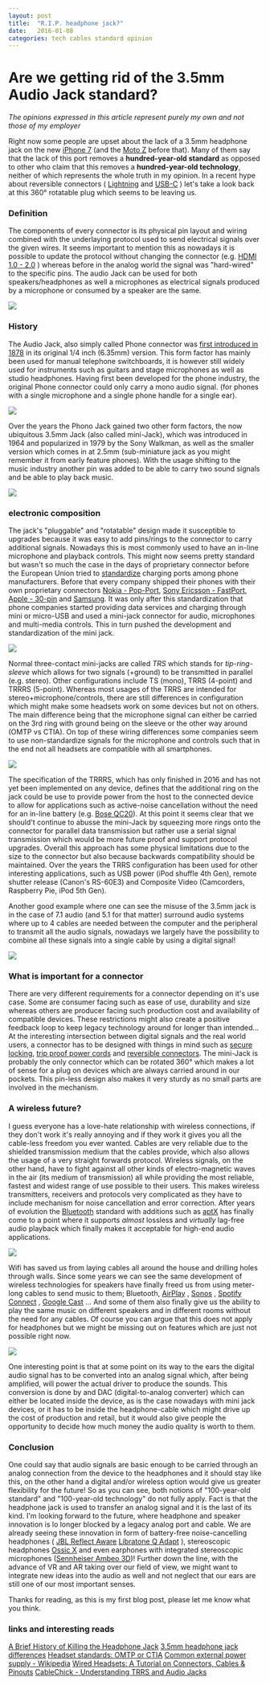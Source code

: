 ```yaml
---
layout: post
title:  "R.I.P. headphone jack?"
date:   2016-01-08
categories: tech cables standard opinion
---
```


# Are we getting rid of the 3.5mm Audio Jack standard?
*The opinions expressed in this article represent purely my own and not those of my employer*

Right now some people are upset about the lack of a 3.5mm headphone jack on the new [iPhone 7](http://www.apple.com/iphone-7/) (and the [Moto Z](https://www.motorola.com/us/products/moto-z-family) before that). Many of them say that the lack of this port removes a **hundred-year-old standard** as opposed to other who claim that  this removes a **hundred-year-old technology**, neither of which represents the whole truth in my opinion. In a recent hype about reversible connectors ( [Lightning](https://en.wikipedia.org/wiki/Lightning_(connector) ) and [USB-C](https://en.wikipedia.org/wiki/USB_Type-C) ) let's take a look back at this 360° rotatable plug which seems to be leaving us.

### Definition
The components of every connector is its physical pin layout and wiring combined with the underlaying protocol used to send electrical signals over the given wires. It seems important to mention this as nowadays it is possible to update the protocol without changing the connector (e.g. [HDMI 1.0 - 2.0](https://en.wikipedia.org/wiki/HDMI) ) whereas before in the analog world the signal was "hard-wired" to the specific pins.
The audio Jack can be used for both speakers/headphones as well a microphones as electrical signals produced by a microphone or consumed by a speaker are the same.

![](../_images/2016-01-08-audio-jack/Sony-MDR-EX110AP-headphones1_thumb800.jpg)

### History
The Audio Jack, also simply called Phone connector was [first introduced in 1878](https://en.wikipedia.org/wiki/Phone_connector_(audio)) in its original 1/4 inch (6.35mm) version. This form factor has mainly been used for manual telephone switchboards, it is however still widely used for instruments such as guitars and stage microphones as well as studio headphones. Having first been developed for the phone industry, the original Phone connector could only carry a mono audio signal. (for phones with a single microphone and a single phone handle for a single ear). 

![](../_images/2016-01-08-audio-jack/TexasRichardson_telephoneExchangeOperator.jpg)

Over the years the Phono Jack gained two other form factors, the now ubiquitous 3.5mm Jack (also called mini-Jack), which was introduced in 1964 and popularized in 1979 by the Sony Walkman, as well as the smaller version which comes in at 2.5mm (sub-miniature jack as you might remember it from early feature phones). With the usage shifting to the music industry another pin was added to be able to carry two sound signals and be able to play back music.

![](../_images/2016-01-08-audio-jack/Original_Sony_Walkman_TPS-L2.JPG)

### electronic composition
The jack's "pluggable" and "rotatable" design made it susceptible to upgrades because it was easy to add pins/rings to the connector to carry additional signals. Nowadays this is most commonly used to have an in-line microphone and playback controls. This might now seems pretty standard but wasn't so much the case in the days of proprietary connector before the European Union tried to [standardize](http://europa.eu/rapid/press-release_MEMO-09-301_en.htm) charging ports among phone manufacturers. Before that every company shipped their phones with their own proprietary connectors [Nokia - Pop-Port](https://en.wikipedia.org/wiki/Nokia_Pop-Port), [Sony Ericsson - FastPort](https://en.wikipedia.org/wiki/FastPort), [Apple - 30-pin](https://en.wikipedia.org/wiki/Dock_connector) and [Samsung](http://pinouts.ru/CellularPhones-P-W/all_samsung_pinout.shtml). It was only after this standardization that phone companies started providing data services and charging through mini or micro-USB and used a mini-jack connector for audio, microphones and multi-media controls. This in turn pushed the development and standardization of the mini jack.

![](../_images/2016-01-08-audio-jack/main-qimg-477ea063d3bb3390f70006bc99f6352a-c.jpg)

Normal three-contact mini-jacks are called *TRS* which stands for *tip-ring-sleeve* which allows for two signals (+ground) to be transmitted in parallel (e.g. stereo). Other configurations include TS (mono), TRRS (4-point) and TRRRS (5-point). Whereas most usages of the TRRS are intended for stereo+microphone/controls, there are still differences in configuration which might make some headsets work on some devices but not on others. The main difference being that the microphone signal can either be carried on the 3rd ring with ground being on the sleeve or the other way around (OMTP vs CTIA). On top of these wiring differences some companies seem to use non-standardize signals for the microphone and controls such that in the end not all headsets are compatible with all smartphones.

![](../_images/2016-01-08-audio-jack/main-qimg-ab2c68a32f2e5ece753428fc7b400b00-c.jpg)

The specification of the TRRRS, which has only finished in 2016 and has not yet been implemented on any device, defines that the additional ring on the jack could be use to provide power from the host to the connected device to allow for applications such as active-noise cancellation without the need for an in-line battery (e.g. [Bose QC20](https://www.bose.co.uk/en_gb/products/headphones/earphones/quietcomfort-20i-acoustic-noise-cancelling-headphones.html?mc=05_PS_HP_BO_GO_&gclid=Cj0KEQiA6_TBBRDInaPjhcelt5oBEiQApPeTFzpSf-nZyL7Jt4p82xpdX4b2aDQtwxJgbsIw5vxO1e0aArxz8P8HAQ&gclsrc=aw.ds)). At this point it seems clear that we should't continue to abusse the mini-Jack by squeezing more rings onto the connector for parallel data transmission but rather use a serial signal transmission which would be more future proof and support protocol upgrades. Overall this approach has some physical limitations due to the size to the connector but also because backwards compatibility should be maintained. Over the years the TRRS configuration has been used for other interesting applications, such as USB power (iPod shuffle 4th Gen), remote shutter release (Canon's RS-60E3)  and Composite Video (Camcorders, Raspberry Pie, iPod 5th Gen). 

Another good example where one can see the misuse of the 3.5mm jack is in the case of 7.1 audio (and 5.1 for that matter) surround audio systems where up to 4 cables are needed between the computer and the peripheral to transmit all the audio signals, nowadays we largely have the possibility to combine all these signals into a single cable by using a digital signal!

![](../_images/2016-01-08-audio-jack/ports.jpg)

### What is important for a connector
There are very different requirements for a connector depending on it's use case. Some are consumer facing such as ease of use, durability and size whereas others are producer facing such production cost and availability of compatible devices. These restrictions might also create a positive feedback loop to keep legacy technology around for longer than intended...
At the interesting intersection between digital signals and the real world users, a connector has to be designed with things in mind such as [secure locking](https://en.wikipedia.org/wiki/DisplayPort#Technical_specifications), [trip proof power cords](https://en.wikipedia.org/wiki/MagSafe) and [reversible connectors](https://en.wikipedia.org/wiki/USB_Type-C).  The mini-Jack is probably the only connector which can be rotated 360° which makes a lot of sense for a plug on devices which are always carried around in our pockets. This pin-less design also makes it very sturdy as no small parts are involved in the mechanism.

### A wireless future?
I guess everyone has a love-hate relationship with wireless connections, if they don't work it's really annoying and if they work it gives you all the cable-less freedom you ever wanted. Cables are very reliable due to the shielded transmission medium that the cables provide, which also allows the usage of a very straight forwards protocol. Wireless signals, on the other hand, have to fight against all other kinds of electro-magnetic waves in the air (its medium of transmission) all while providing the most reliable, fastest and widest range of use possible to their users. This makes wireless transmitters, receivers and protocols very complicated as they have to include mechanism for noise cancellation and error correction. After years of evolution the [Bluetooth](https://en.wikipedia.org/wiki/Bluetooth) standard with additions such as [aptX](http://www.aptx.com/) has finally come to a point where it supports *almost* lossless and *virtually* lag-free audio playback which finally makes it acceptable for high-end audio applications.

![](../_images/2016-01-08-audio-jack/H5_black_buy_1.png)

Wifi has saved us from laying cables all around the house and drilling holes through walls. Since some years we can see the same development of wireless technologies for speakers have finally freed us from using meter-long cables to send music to them; Bluetooth, [AirPlay](https://www.cnet.com/topics/speakers/best-speakers/airplay/) , [Sonos](www.sonos.com) , [Spotify Connect](https://www.spotifygear.com/) , [Google Cast](https://www.google.com/chromecast/built-in/audio/) ... And some of them also finally give us the ability to play the same music on different speakers and in different rooms without the need for any cables. Of course you can argue that this does not apply for headphones but we might be missing out on features which are just not possible right now.

![](../_images/2016-01-08-audio-jack/url.jpg)

One interesting point is that at some point on its way to the ears the digital audio signal has to be converted into an analog signal which, after being amplified, will power the actual driver to produce the sounds. This conversion is done by and DAC (digital-to-analog converter) which can either be located inside the device, as is the case nowadays with mini jack devices, or it has to be inside the headphone-cable which might drive up the cost of production and retail, but it would also give people the opportunity to decide how much money the audio quality is worth to them.

### Conclusion
One could say that audio signals are basic enough to be carried through an analog connection from the device to the headphones and it should stay like this, on the other hand a digital and/or wireless option would give us greater flexibility for the future!
So as you can see, both notions of  "100-year-old standard" and "100-year-old technology" do not fully apply. Fact is that the headphone jack is used to transfer an analog signal and it is the last of its kind.
I'm looking forward to the future, where headphone and speaker innovation is lo longer blocked by a legacy analog port and cable. We are already seeing these innovation in form of battery-free noise-cancelling headphones ( [JBL Reflect Aware](https://www.jbl.com/earbuds/REFLECT+AWARE.html) [Libratone Q Adapt](https://www.libratone.com/us/products/q-adapt-in-ear) ), stereoscopic headphones  [Ossic X](https://www.ossic.com/) and even earphones with integrated stereoscopic microphones  ([Sennheiser Ambeo 3D](http://www.soundguys.com/sennheiser-ambeo-smart-surround-headphones-10937/))! Further down the line, with the advance of VR and AR taking over our field of view, we might want to integrate new ideas into the audio as well and not neglect that our ears are still one of our most important senses.

Thanks for reading, as this is my first blog post, please let me know what you think.

### links and interesting reads

[A Brief History of Killing the Headphone Jack](https://shkspr.mobi/blog/2016/06/a-brief-history-of-killing-the-headphone-jack/)
[3.5mm headphone jack differences](https://www.quora.com/What-is-the-difference-between-3-5-mm-jack-in-mobiles-and-laptops/answer/Gaurav-Rathod-3?srid=d8u0)
[Headset standards: OMTP or CTIA](http://www.ebay.com/gds/Headset-standards-OMTP-or-CTIA-/10000000176335062/g.html)
[Common external power supply - Wikipedia](https://en.wikipedia.org/wiki/Common_external_power_supply#Pending.2Ffuture_European_legislation)
[Wired Headsets: A Tutorial on Connectors, Cables & Pinouts](http://www.mgraves.org/2014/08/wired-headsets-a-tutorial-on-connectors-cables-pinouts/)
[CableChick - Understanding TRRS and Audio Jacks](http://www.cablechick.com.au/blog/understanding-trrs-and-audio-jacks/)
